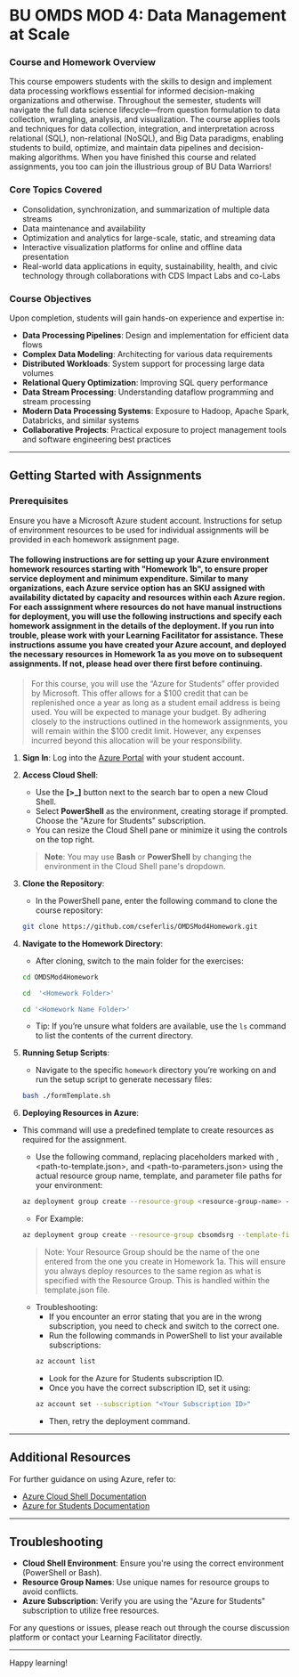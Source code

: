 # BU OMDS MOD 4: Data Management at Scale

### Course and Homework Overview
This course empowers students with the skills to design and implement data processing workflows essential for informed decision-making organizations and otherwise. Throughout the semester, students will navigate the full data science lifecycle—from question formulation to data collection, wrangling, analysis, and visualization. The course applies tools and techniques for data collection, integration, and interpretation across relational (SQL), non-relational (NoSQL), and Big Data paradigms, enabling students to build, optimize, and maintain data pipelines and decision-making algorithms. When you have finished this course and related assignments, you too can join the illustrious group of BU Data Warriors!

### Core Topics Covered
- Consolidation, synchronization, and summarization of multiple data streams
- Data maintenance and availability
- Optimization and analytics for large-scale, static, and streaming data
- Interactive visualization platforms for online and offline data presentation
- Real-world data applications in equity, sustainability, health, and civic technology through collaborations with CDS Impact Labs and co-Labs

### Course Objectives
Upon completion, students will gain hands-on experience and expertise in:
- **Data Processing Pipelines**: Design and implementation for efficient data flows
- **Complex Data Modeling**: Architecting for various data requirements
- **Distributed Workloads**: System support for processing large data volumes
- **Relational Query Optimization**: Improving SQL query performance
- **Data Stream Processing**: Understanding dataflow programming and stream processing
- **Modern Data Processing Systems**: Exposure to Hadoop, Apache Spark, Databricks, and similar systems
- **Collaborative Projects**: Practical exposure to project management tools and software engineering best practices

---

## Getting Started with Assignments

### Prerequisites
Ensure you have a Microsoft Azure student account. Instructions for setup of environment resources to be used for individual assignments will be provided in each homework assignment page.

#### The following instructions are for setting up your Azure environment homework resources starting with "Homework 1b", to ensure proper service deployment and minimum expenditure. Similar to many organizations, each Azure service option has an SKU assigned with availability dictated by capacity and resources within each Azure region. For each asssignment where resources do not have manual instructions for deployment, you will use the following instructions and specify each homework assignment in the details of the deployment. If you run into trouble, please work with your Learning Facilitator for assistance. These instructions assume you have created your Azure account, and deployed the necessary resources in Homework 1a as you move on to subsequent assignments. If not, please head over there first before continuing.

> For this course, you will use the “Azure for Students” offer provided by Microsoft. This offer allows for a $100 credit that can be replenished once a year as long as a student email address is being used. You will be expected to manage your budget. By adhering closely to the instructions outlined in the homework assignments, you will remain within the $100 credit limit. However, any expenses incurred beyond this allocation will be your responsibility.  

1. **Sign In**: Log into the [Azure Portal](https://portal.azure.com) with your student account.
   
3. **Access Cloud Shell**: 
   - Use the **[>_]** button next to the search bar to open a new Cloud Shell.
   - Select **PowerShell** as the environment, creating storage if prompted. Choose the "Azure for Students" subscription.
   - You can resize the Cloud Shell pane or minimize it using the controls on the top right.

    > **Note**: You may use **Bash** or **PowerShell** by changing the environment in the Cloud Shell pane's dropdown.

4. **Clone the Repository**:
   - In the PowerShell pane, enter the following command to clone the course repository:
   ```bash
   git clone https://github.com/cseferlis/OMDSMod4Homework.git
   ```
   
5. **Navigate to the Homework Directory**:
   - After cloning, switch to the main folder for the exercises:
   ```bash
   cd OMDSMod4Homework

   cd  '<Homework Folder>'

   cd '<Homework Name Folder>'
   ```
   - Tip: If you’re unsure what folders are available, use the ```ls``` command to list the contents of the current directory.

6. **Running Setup Scripts**:
   - Navigate to the specific `homework` directory you’re working on and run the setup script to generate necessary files:
   ```bash
   bash ./formTemplate.sh
   ```

7. **Deploying Resources in Azure**:

- This command will use a predefined template to create resources as required for the assignment.

	- Use the following command, replacing placeholders marked with <resource-group-name>, <path-to-template.json>, and <path-to-parameters.json> using the actual resource group name, template, and parameter file paths for your environment:
      
	```bash
	az deployment group create --resource-group <resource-group-name> --template-file <path-to-template.json> --parameters <path-to-parameters.json>
	```
      
	- For Example:
      
	```bash
	az deployment group create --resource-group cbsomdsrg --template-file ./template/template.json --parameters ./template/parameters.json
	```
      
	> Note: Your Resource Group should be the name of the one entered from the one you create in Homework 1a. This will ensure you always deploy resources to the same region as what is specified with the Resource Group. This is handled within the template.json file.

   - Troubleshooting:
	   -	If you encounter an error stating that you are in the wrong subscription, you need to check and switch to the correct one.
	   -	Run the following commands in PowerShell to list your available subscriptions:
      ```bash
      az account list
      ```
      	- Look for the Azure for Students subscription ID.
      	- Once you have the correct subscription ID, set it using:
      ```bash
      az account set --subscription "<Your Subscription ID>"
      ```
      	- Then, retry the deployment command.

---

## Additional Resources
For further guidance on using Azure, refer to:
- [Azure Cloud Shell Documentation](https://docs.microsoft.com/azure/cloud-shell/overview)
- [Azure for Students Documentation](https://azure.microsoft.com/en-us/free/students/)

---

## Troubleshooting
- **Cloud Shell Environment**: Ensure you're using the correct environment (PowerShell or Bash).
- **Resource Group Names**: Use unique names for resource groups to avoid conflicts.
- **Azure Subscription**: Verify you are using the "Azure for Students" subscription to utilize free resources.

For any questions or issues, please reach out through the course discussion platform or contact your Learning Facilitator directly.

---

Happy learning!
